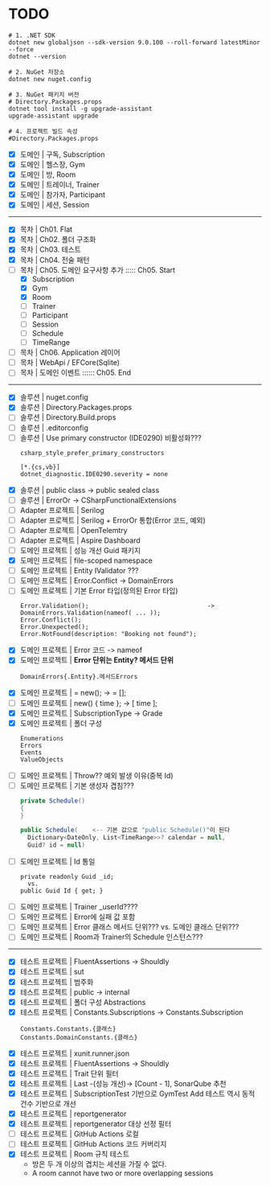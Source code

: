 # TODO

```shell
# 1. .NET SDK
dotnet new globaljson --sdk-version 9.0.100 --roll-forward latestMinor --force
dotnet --version

# 2. NuGet 저장소
dotnet new nuget.config

# 3. NuGet 패키지 버전
# Directory.Packages.props
dotnet tool install -g upgrade-assistant
upgrade-assistant upgrade

# 4. 프로젝트 빌드 속성
#Directory.Packages.props
```

- [x] 도메인 | 구독, Subscription
- [x] 도메인 | 헬스장, Gym
- [x] 도메인 | 방, Room
- [x] 도메인 | 트레이너, Trainer
- [x] 도메인 | 참가자, Participant
- [x] 도메인 | 세션, Session
---
- [x] 목차 | Ch01. Flat
- [x] 목차 | Ch02. 폴더 구조화
- [x] 목차 | Ch03. 테스트
- [x] 목차 | Ch04. 전술 패턴
- [ ] 목차 | Ch05. 도메인 요구사항 추가 ::::: Ch05. Start
  - [x] Subscription
  - [x] Gym
  - [x] Room
  - [ ] Trainer
  - [ ] Participant
  - [ ] Session
  - [ ] Schedule
  - [ ] TimeRange

- [ ] 목차 | Ch06. Application 레이어
- [ ] 목차 | WebApi / EFCore(Sqlite)
- [ ] 목차 | 도메인 이벤트 :::::: Ch05. End
---
- [x] 솔루션 | nuget.config
- [x] 솔루션 | Directory.Packages.props
- [ ] 솔루션 | Directory.Build.props
- [ ] 솔루션 | .editorconfig
- [ ] 솔루션 | Use primary constructor (IDE0290) 비활성화???
  ```
  csharp_style_prefer_primary_constructors

  [*.{cs,vb}]
  dotnet_diagnostic.IDE0290.severity = none
  ```
- [x] 솔루션 | public class -> public sealed class
- [ ] 솔루션 | ErrorOr -> CSharpFunctionalExtensions
- [ ] Adapter 프로젝트 | Serilog
- [ ] Adapter 프로젝트 | Serilog + ErrorOr 통합(Error 코드, 예외)
- [ ] Adapter 프로젝트 | OpenTelemtry
- [ ] Adapter 프로젝트 | Aspire Dashboard
- [ ] 도메인 프로젝트 | 성능 개선 Guid 패키지
- [x] 도메인 프로젝트 | file-scoped namespace
- [ ] 도메인 프로젝트 | Entity IValidator ???
- [ ] 도메인 프로젝트 | Error.Conflict -> DomainErrors
- [ ] 도메인 프로젝트 | 기본 Error 타입(정의된 Error 타입)
  ```
  Error.Validation();                                 -> DomainErrors.Validation(nameof( ... ));
  Error.Conflict();
  Error.Unexpected();
  Error.NotFound(description: "Booking not found");
  ```
- [x] 도메인 프로젝트 | Error 코드 -> nameof
- [x] 도메인 프로젝트 | **Error 단위는 Entity? 메서드 단위**
  ```
  DomainErrors{.Entity}.메서드Errors
  ```
- [x] 도메인 프로젝트 | = new(); -> = [];
- [ ] 도메인 프로젝트 | new() { time }; -> [ time ];
- [x] 도메인 프로젝트 | SubscriptionType -> Grade
- [x] 도메인 프로젝트 | 폴더 구성
  ```
  Enumerations
  Errors
  Events
  ValueObjects
  ```
- [ ] 도메인 프로젝트 | Throw?? 예외 발생 이유(중복 Id)
- [ ] 도메인 프로젝트 | 기본 생성자 겹침???
  ```cs
  private Schedule()
  {
  }

  public Schedule(    <-- 기본 값으로 "public Schedule()"이 된다
    Dictionary<DateOnly, List<TimeRange>>? calendar = null,
    Guid? id = null)
  ```
- [ ] 도메인 프로젝트 | Id 통일
  ```
  private readonly Guid _id;
    vs.
  public Guid Id { get; }
  ```
- [ ] 도메인 프로젝트 | Trainer _userId????
- [ ] 도메인 프로젝트 | Error에 실패 값 포함
- [ ] 도메인 프로젝트 | Error 클래스 메서드 단위??? vs. 도메인 클래스 단위???
- [ ] 도메인 프로젝트 | Room과 Trainer의 Schedule 인스턴스???
---
- [x] 테스트 프로젝트 | FluentAssertions -> Shouldly
- [x] 테스트 프로젝트 | sut
- [x] 테스트 프로젝트 | 범주화
- [x] 테스트 프로젝트 | public -> internal
- [x] 테스트 프로젝트 | 폴더 구성 Abstractions
- [x] 테스트 프로젝트 | Constants.Subscriptions -> Constants.Subscription
  ```
  Constants.Constants.{클래스}
  Constants.DomainConstants.{클래스}
  ```
- [x] 테스트 프로젝트 | xunit.runner.json
- [x] 테스트 프로젝트 | FluentAssertions -> Shouldly
- [x] 테스트 프로젝트 | Trait 단위 필터
- [x] 테스트 프로젝트 | Last -(성능 개선)-> [Count - 1], SonarQube 추천
- [x] 테스트 프로젝트 | SubscriptionTest 기반으로 GymTest Add 테스트 역시 동적 건수 기반으로 개선
- [x] 테스트 프로젝트 | reportgenerator
- [x] 테스트 프로젝트 | reportgenerator 대상 선정 필터
- [ ] 테스트 프로젝트 | GitHub Actions 로컬
- [ ] 테스트 프로젝트 | GitHub Actions 코드 커버리지
- [x] 테스트 프로젝트 | Room 규칙 테스트
  - 방은 두 개 이상의 겹치는 세션을 가질 수 없다.
  - A room cannot have two or more overlapping sessions
